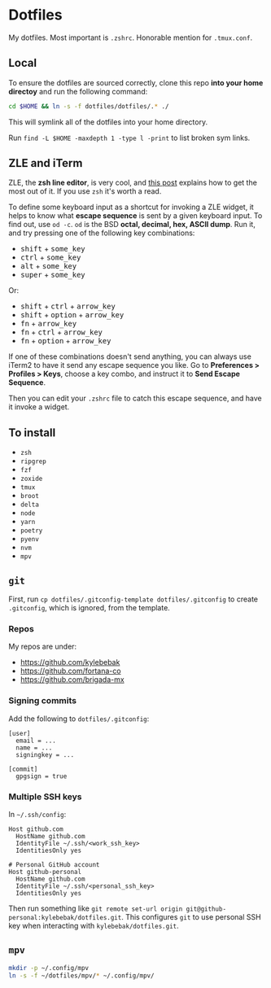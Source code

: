 # Dotfiles

My dotfiles. Most important is `.zshrc`. Honorable mention for `.tmux.conf`.

## Local

To ensure the dotfiles are sourced correctly, clone this repo **into your home directoy** and run the following command:

```sh
cd $HOME && ln -s -f dotfiles/dotfiles/.* ./
```

This will symlink all of the dotfiles into your home directory.

Run `find -L $HOME -maxdepth 1 -type l -print` to list broken sym links.

## ZLE and iTerm

ZLE, the **zsh line editor**, is very cool, and [this post](http://sgeb.io/posts/2014/04/zsh-zle-custom-widgets/) explains how to get the most out of it. If you use `zsh` it's worth a read.

To define some keyboard input as a shortcut for invoking a ZLE widget, it helps to know what **escape sequence** is sent by a given keyboard input. To find out, use `od -c`. `od` is the BSD **octal, decimal, hex, ASCII dump**. Run it, and try pressing one of the following key combinations:

- <kbd>shift</kbd> + <kbd>some_key</kbd>
- <kbd>ctrl</kbd> + <kbd>some_key</kbd>
- <kbd>alt</kbd> + <kbd>some_key</kbd>
- <kbd>super</kbd> + <kbd>some_key</kbd>

Or:

- <kbd>shift</kbd> + <kbd>ctrl</kbd> + <kbd>arrow_key</kbd>
- <kbd>shift</kbd> + <kbd>option</kbd> + <kbd>arrow_key</kbd>
- <kbd>fn</kbd> + <kbd>arrow_key</kbd>
- <kbd>fn</kbd> + <kbd>ctrl</kbd> + <kbd>arrow_key</kbd>
- <kbd>fn</kbd> + <kbd>option</kbd> + <kbd>arrow_key</kbd>

If one of these combinations doesn't send anything, you can always use iTerm2 to have it send any escape sequence you like. Go to **Preferences > Profiles > Keys**, choose a key combo, and instruct it to **Send Escape Sequence**.

Then you can edit your `.zshrc` file to catch this escape sequence, and have it invoke a widget.

## To install

- `zsh`
- `ripgrep`
- `fzf`
- `zoxide`
- `tmux`
- `broot`
- `delta`
- `node`
- `yarn`
- `poetry`
- `pyenv`
- `nvm`
- `mpv`

## `git`

First, run `cp dotfiles/.gitconfig-template dotfiles/.gitconfig` to create `.gitconfig`, which is ignored, from the template.

### Repos

My repos are under:

- https://github.com/kylebebak
- https://github.com/fortana-co
- https://github.com/brigada-mx

### Signing commits

Add the following to `dotfiles/.gitconfig`:

```
[user]
  email = ...
  name = ...
  signingkey = ...

[commit]
  gpgsign = true
```

### Multiple SSH keys

In `~/.ssh/config`:

```
Host github.com
  HostName github.com
  IdentityFile ~/.ssh/<work_ssh_key>
  IdentitiesOnly yes

# Personal GitHub account
Host github-personal
  HostName github.com
  IdentityFile ~/.ssh/<personal_ssh_key>
  IdentitiesOnly yes
```

Then run something like `git remote set-url origin git@github-personal:kylebebak/dotfiles.git`. This configures `git` to use personal SSH key when interacting with `kylebebak/dotfiles.git`.

## `mpv`

```sh
mkdir -p ~/.config/mpv
ln -s -f ~/dotfiles/mpv/* ~/.config/mpv/
```
